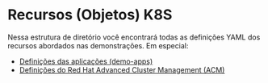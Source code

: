 # Recursos (Objetos) K8S

Nessa estrutura de diretório você encontrará todas as definições YAML dos recursos abordados nas demonstrações. Em especial:

- [Definições das aplicações (demo-apps)](resources/application/README.md)
- [Definições do Red Hat Advanced Cluster Management (ACM)](resources/multicluster/README.md)